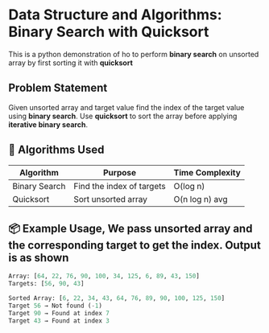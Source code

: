 # Data Structure and Algorithms: Binary Search with Quicksort
This is a python demonstration of ho to perform **binary search** on unsorted array by first sorting it with **quicksort**

## Problem Statement
Given unsorted array and target value find the index of the target value using **binary search**. Use **quicksort** to sort the array before applying **iterative binary search**.

## 🔧 Algorithms Used

|Algorithm     | Purpose                  | Time Complexity  |
|--------------|--------------------------|------------------|
|Binary Search | Find the index of targets| O(log n)         |
|Quicksort     |Sort unsorted array       | O(n log n) avg   |

## 📦 Example Usage, We pass unsorted array and the corresponding target to get the index. Output is as shown

```python
Array: [64, 22, 76, 90, 100, 34, 125, 6, 89, 43, 150]
Targets: [56, 90, 43]

Sorted Array: [6, 22, 34, 43, 64, 76, 89, 90, 100, 125, 150]
Target 56 → Not found (-1)
Target 90 → Found at index 7
Target 43 → Found at index 3
